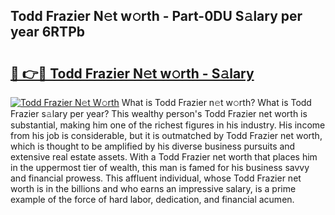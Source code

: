 ## Todd Frazier N𝚎t w𝚘rth - Part-0DU S𝚊lary per year 6RTPb

# <h2><a href="http://gc23zp.nevu.top/?p=Todd+Frazier">🔗 👉🔴 Todd Frazier N𝚎t w𝚘rth - S𝚊lary</a></h2>

[![Todd Frazier N𝚎t W𝚘rth](https://i.imgur.com/Oavwk0R.jpeg)](http://gc23zp.nevu.top/?p=Todd+Frazier)
What is Todd Frazier n𝚎t w𝚘rth? What is Todd Frazier s𝚊lary per year?
This wealthy person's Todd Frazier net worth is substantial, making him one of the richest figures in his industry. His income from his job is considerable, but it is outmatched by Todd Frazier net worth, which is thought to be amplified by his diverse business pursuits and extensive real estate assets. With a Todd Frazier net worth that places him in the uppermost tier of wealth, this man is famed for his business savvy and financial prowess. This affluent individual, whose Todd Frazier net worth is in the billions and who earns an impressive salary, is a prime example of the force of hard labor, dedication, and financial acumen.
